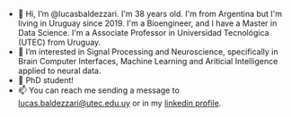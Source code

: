 - 👋 Hi, I’m @lucasbaldezzari. I'm 38 years old. I'm from Argentina but I'm living in Uruguay since 2019. I'm a Bioengineer, and I have a Master in Data Science. I'm a Associate Professor in Universidad Tecnológica (UTEC) from Uruguay.
- 👀 I’m interested in Signal Processing and Neuroscience, specifically in Brain Computer Interfaces, Machine Learning and Ariticial Intelligence applied to neural data.
- 🌱 PhD student!
- 📫 You can reach me sending a message to lucas.baldezzari@utec.edu.uy or in my [linkedin profile](https://www.linkedin.com/in/lucasbaldezzari/).

<!---
lucasbaldezzari/lucasbaldezzari is a ✨ special ✨ repository because its `README.md` (this file) appears on your GitHub profile.
You can click the Preview link to take a look at your changes.
--->

